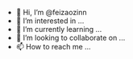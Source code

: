 - 👋 Hi, I’m @feizaozinn
- 👀 I’m interested in ...
- 🌱 I’m currently learning ...
- 💞️ I’m looking to collaborate on ...
- 📫 How to reach me ...

<!---
feizaozinn/feizaozinn is a ✨ special ✨ repository because its `README.md` (this file) appears on your GitHub profile.
You can click the Preview link to take a look at your changes.
--->
